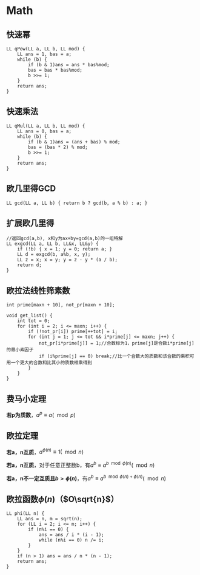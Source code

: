 # Math

## 快速幂

    LL qPow(LL a, LL b, LL mod) {
        LL ans = 1, bas = a;
        while (b) {
            if (b & 1)ans = ans * bas%mod;
            bas = bas * bas%mod;
            b >>= 1;
        }
        return ans;
    }

## 快速乘法

    LL qMul(LL a, LL b, LL mod) {
        LL ans = 0, bas = a;
        while (b) {
            if (b & 1)ans = (ans + bas) % mod;
            bas = (bas * 2) % mod;
            b >>= 1;
        }
        return ans;
    }

## 欧几里得GCD

    LL gcd(LL a, LL b) { return b ? gcd(b, a % b) : a; }

## 扩展欧几里得

    //返回gcd(a,b), x和y为ax+by=gcd(a,b)的一组特解
    LL exgcd(LL a, LL b, LL&x, LL&y) {
        if (!b) { x = 1; y = 0; return a; }
        LL d = exgcd(b, a%b, x, y);
        LL z = x; x = y; y = z - y * (a / b);
        return d;
    }

## 欧拉法线性筛**素数**

    int prime[maxn + 10], not_pr[maxn + 10];

    void get_list() {
        int tot = 0;
        for (int i = 2; i <= maxn; i++) {
            if (!not_pr[i]) prime[++tot] = i;
            for (int j = 1; j <= tot && i*prime[j] <= maxn; j++) {
                not_pr[i*prime[j]] = 1;//合数标为1，prime[j]是合数i*prime[j]的最小素因子
                if (i%prime[j] == 0) break;//比一个合数大的质数和该合数的乘积可用一个更大的合数和比其小的质数相乘得到
            }
        }
    }

## 费马小定理

**若p为质数**，$a^p\equiv a(\mod p)$

## 欧拉定理

**若a，n互质**，$a^{\phi(n)}\equiv 1(\mod n)$

**若a，n互质**，对于任意正整数b，有$a^b\equiv a^{b\mod\phi(n)}(\mod n)$

**若a，n不一定互质且$b>\phi(n)$**，有$a^b\equiv a^{b\mod\phi(n)+\phi(n)}(\mod n)$

## 欧拉函数$\phi(n)$（$O\sqrt{n}$）

    LL phi(LL n) {
        LL ans = n, m = sqrt(n);
        for (LL i = 2; i <= m; i++) {
            if (n%i == 0) {
                ans = ans / i * (i - 1);
                while (n%i == 0) n /= i;
            }
        }
        if (n > 1) ans = ans / n * (n - 1);
        return ans;
    }
